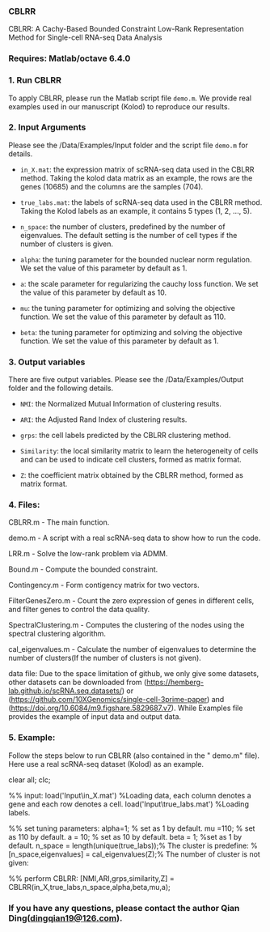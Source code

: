 ### CBLRR

CBLRR: A Cachy-Based Bounded Constraint Low-Rank Representation Method for Single-cell RNA-seq Data Analysis

### Requires: Matlab/octave 6.4.0


### 1. Run CBLRR

To apply CBLRR, please run the Matlab script file `demo.m`. We provide real examples used in our manuscript (Kolod) to reproduce our results. 


### 2. Input Arguments
Please see the /Data/Examples/Input folder and the script file `demo.m` for details.

* `in_X.mat`: the expression matrix of scRNA-seq data used in the CBLRR method. Taking the kolod data matrix as an example, the rows are the genes (10685) and the columns are the samples (704).

* `true_labs.mat`: the labels of scRNA-seq data used in the CBLRR method. Taking the Kolod labels as an example, it contains 5 types (1, 2, ..., 5).

* `n_space`: the number of clusters, predefined by the number of eigenvalues. The default setting is the number of cell types if the number of clusters is given. 

* `alpha`: the tuning parameter for the bounded nuclear norm regulation. We set the value of this parameter by default as 1.

* `a`: the scale parameter for regularizing the cauchy loss function. We set the value of this parameter by default as 10.

* `mu`: the tuning parameter for optimizing and solving the objective function. We set the value of this parameter by default as 110.

* `beta`: the tuning parameter for optimizing and solving the objective function. We set the value of this parameter by default as 1.


### 3. Output variables

There are five output variables. Please see the /Data/Examples/Output folder and the following details.

* `NMI`: the Normalized Mutual Information of clustering results.

* `ARI`: the Adjusted Rand Index of clustering results.

* `grps`: the cell labels predicted by the CBLRR clustering method.

* `Similarity`: the local similarity matrix to learn the heterogeneity of cells and can be used to indicate cell clusters, formed as matrix format.

* `Z`: the coefficient matrix obtained by the CBLRR method, formed as matrix format.


### 4. Files:

CBLRR.m - The main function.

demo.m - A script with a real scRNA-seq data to show how to run the code.

LRR.m - Solve the low-rank problem via ADMM.

Bound.m - Compute the bounded constraint.

Contingency.m - Form contigency matrix for two vectors.

FilterGenesZero.m - Count the zero expression of genes in different cells, and filter genes to control the data quality.

SpectralClustering.m - Computes the clustering of the nodes using the spectral clustering algorithm.

cal_eigenvalues.m - Calculate the number of eigenvalues to determine the number of clusters(If the number of clusters is not given).

data file: Due to the space limitation of github, we only give some datasets, other datasets can be downloaded from (https://hemberg-lab.github.io/scRNA.seq.datasets/) or (https://github.com/10XGenomics/single-cell-3prime-paper) and (https://doi.org/10.6084/m9.figshare.5829687.v7). While Examples file provides the example of input data and output data.

### 5. Example:

Follow the steps below to run CBLRR (also contained in the " demo.m" file). Here use a real scRNA-seq dataset (Kolod) as an example.

clear all;
clc;

%% input:
load('Input\in_X.mat') %Loading data, each column denotes a gene and each row denotes a cell.
load('Input\true_labs.mat') %Loading labels.

%% set tuning parameters:
alpha=1; % set as 1 by default.
mu =110; % set as 110 by default.
a = 10; % set as 10 by default.
beta = 1; %set as 1 by default.
n_space = length(unique(true_labs));% The cluster is predefine:
%[n_space,eigenvalues] = cal_eigenvalues(Z);% The number of cluster is not given:

%% perform CBLRR:
[NMI,ARI,grps,similarity,Z] = CBLRR(in_X,true_labs,n_space,alpha,beta,mu,a);


### If you have any questions, please contact the author Qian Ding(dingqian19@126.com).
